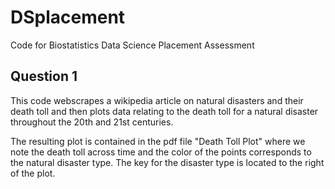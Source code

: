 # DSplacement
Code for Biostatistics Data Science Placement Assessment

## Question 1
This code webscrapes a wikipedia article on natural disasters and their death toll and then plots data relating to the death toll for a natural disaster throughout the 20th and 21st centuries.

The resulting plot is contained in the pdf file "Death Toll Plot" where we note the death toll across time and the color of the points corresponds to the natural disaster type. The key for the disaster type is located to the right of the plot.
